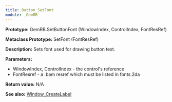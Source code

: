 ```yaml
---
title: Button_SetFont
module: _GemRB
---
```


**Prototype:** GemRB.SetButtonFont (WindowIndex, ControlIndex, FontResRef)

**Metaclass Prototype:** SetFont (FontResRef)

**Description:** Sets font used for drawing button text.

**Parameters:**
  * WindowIndex, ControlIndex  - the control's reference
  * FontResref - a .bam resref which must be listed in fonts.2da

**Return value:** N/A

**See also:** [Window_CreateLabel](Window_CreateLabel.md)
